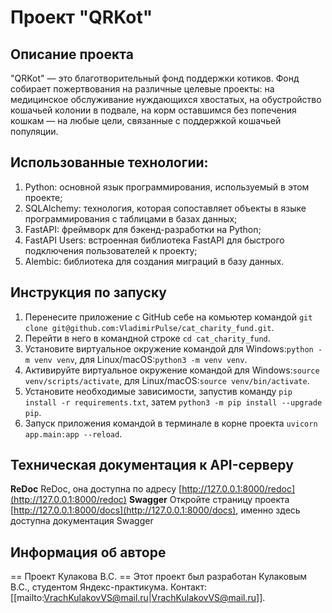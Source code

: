 # Проект "QRKot"

## Описание проекта
"QRKot" — это благотворительный фонд поддержки котиков. Фонд собирает пожертвования на различные целевые проекты: на медицинское обслуживание нуждающихся хвостатых, на обустройство кошачьей колонии в подвале, на корм оставшимся без попечения кошкам — на любые цели, связанные с поддержкой кошачьей популяции.

## Использованные технологии:
1. Python: основной язык программирования, используемый в этом проекте;
1. SQLAlchemy: технология, которая сопоставляет объекты в языке программирования с таблицами в базах данных;
1. FastAPI: фреймворк для бэкенд-разработки на Python;
1. FastAPI Users: встроенная библиотека FastAPI для быстрого подключения пользователей к проекту;
1. Alembic: библиотека для создания миграций в базу данных.

## Инструкция по запуску
1. Перенесите приложение с GitHub себе на комьютер командой `git clone git@github.com:VladimirPulse/cat_charity_fund.git`. 
2. Перейти в него в командной строке `cd cat_charity_fund`.
3. Установите виртуальное окружение командой для Windows:`python -m venv venv`, для Linux/macOS:`python3 -m venv venv`.
4. Активируйте виртуальное окружение командой для Windows:`source venv/scripts/activate`, для Linux/macOS:`source venv/bin/activate`.
3. Установите необходимые зависимости, запустив команду `pip install -r requirements.txt`, затем `python3 -m pip install --upgrade pip`.
4. Запуск приложения командой в терминале в корне проекта `uvicorn app.main:app --reload`.

## Техническая документация к АPI-серверу
**ReDoc**
ReDoc, она доступна по адресу [http://127.0.0.1:8000/redoc](http://127.0.0.1:8000/redoc)
**Swagger**
Откройте страницу проекта [http://127.0.0.1:8000/docs](http://127.0.0.1:8000/docs), именно здесь доступна документация Swagger

## Информация об авторе
== Проект Кулакова В.С. ==
Этот проект был разработан Кулаковым В.С., студентом Яндекс-практикума. Контакт: [[mailto:VrachKulakovVS@mail.ru|VrachKulakovVS@mail.ru]].

